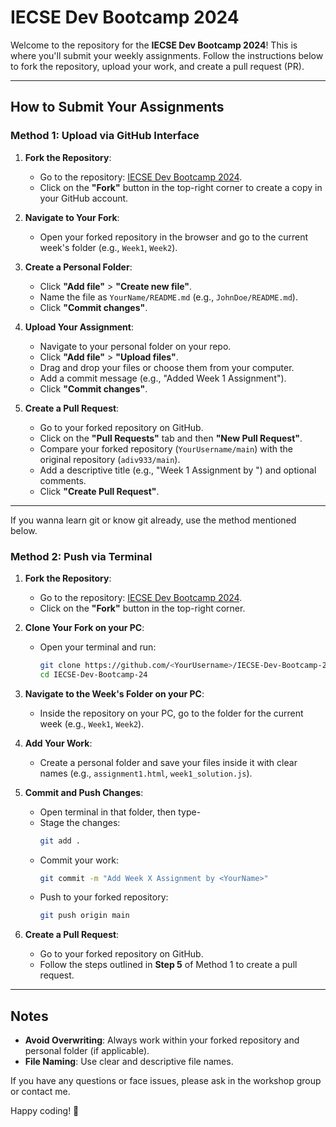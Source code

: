 # IECSE Dev Bootcamp 2024

Welcome to the repository for the **IECSE Dev Bootcamp 2024**! This is where you'll submit your weekly assignments. Follow the instructions below to fork the repository, upload your work, and create a pull request (PR).

---

## How to Submit Your Assignments

### Method 1: **Upload via GitHub Interface**
1. **Fork the Repository**:  
   - Go to the repository: [IECSE Dev Bootcamp 2024](https://github.com/adiv933/IECSE-Dev-Bootcamp-24).  
   - Click on the **"Fork"** button in the top-right corner to create a copy in your GitHub account.  

2. **Navigate to Your Fork**:  
   - Open your forked repository in the browser and go to the current week's folder (e.g., `Week1`, `Week2`).  

3. **Create a Personal Folder**:  
   - Click **"Add file"** > **"Create new file"**.  
   - Name the file as `YourName/README.md` (e.g., `JohnDoe/README.md`).  
   - Click **"Commit changes"**.  

4. **Upload Your Assignment**:  
   - Navigate to your personal folder on your repo.  
   - Click **"Add file"** > **"Upload files"**.  
   - Drag and drop your files or choose them from your computer.  
   - Add a commit message (e.g., "Added Week 1 Assignment").  
   - Click **"Commit changes"**.  

5. **Create a Pull Request**:  
   - Go to your forked repository on GitHub.  
   - Click on the **"Pull Requests"** tab and then **"New Pull Request"**.  
   - Compare your forked repository (`YourUsername/main`) with the original repository (`adiv933/main`).  
   - Add a descriptive title (e.g., "Week 1 Assignment by <YourName>") and optional comments.  
   - Click **"Create Pull Request"**.  

---

If you wanna learn git or know git already, use the method mentioned below.

### Method 2: **Push via Terminal**
1. **Fork the Repository**:  
   - Go to the repository: [IECSE Dev Bootcamp 2024](https://github.com/adiv933/IECSE-Dev-Bootcamp-24).  
   - Click on the **"Fork"** button in the top-right corner.  

2. **Clone Your Fork on your PC**:  
   - Open your terminal and run:  
     ```bash
     git clone https://github.com/<YourUsername>/IECSE-Dev-Bootcamp-24.git
     cd IECSE-Dev-Bootcamp-24
     ```  

3. **Navigate to the Week's Folder on your PC**:  
   - Inside the repository on your PC, go to the folder for the current week (e.g., `Week1`, `Week2`).  

4. **Add Your Work**:  
   - Create a personal folder and save your files inside it with clear names (e.g., `assignment1.html`, `week1_solution.js`).  

5. **Commit and Push Changes**:  
   - Open terminal in that folder, then type-
   - Stage the changes:  
     ```bash
     git add .
     ```  
   - Commit your work:  
     ```bash
     git commit -m "Add Week X Assignment by <YourName>"
     ```  
   - Push to your forked repository:  
     ```bash
     git push origin main
     ```  

6. **Create a Pull Request**:  
   - Go to your forked repository on GitHub.  
   - Follow the steps outlined in **Step 5** of Method 1 to create a pull request.  

---

## Notes
- **Avoid Overwriting**: Always work within your forked repository and personal folder (if applicable).  
- **File Naming**: Use clear and descriptive file names.  


If you have any questions or face issues, please ask in the workshop group or contact me.

Happy coding! 🚀
